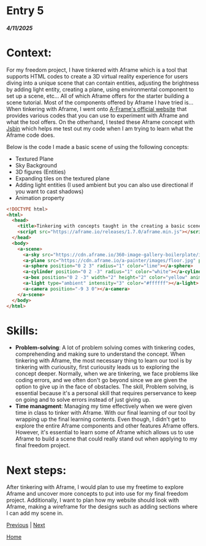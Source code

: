 # Entry 5
##### 4/11/2025

# Context:
For my freedom project, I have tinkered with Aframe which is a tool that supports HTML codes to create a 3D virtual reality experience for users diving into a unique scene that can contain entities, adjusting the brightness by adding light entity, creating a plane, using environmental component to set up a scene, etc... All of which Aframe offers for the starter building a scene tutorial. Most of the components offered by Aframe I have tried is... When tinkering with Aframe, I went onto [A-Frame's official website](https://aframe.io/) that provides various codes that you can use to experiment with Aframe and what the tool offers. On the otherhand, I tested these Aframe concept with [Jsbin](https://jsbin.com) which helps me test out my code when I am trying to learn what the Aframe code does. 

Below is the code I made a basic scene of using the following concepts:
* Textured Plane
* Sky Background
* 3D figures (Entities)
* Expanding tiles on the textured plane
* Adding light entities (I used ambient but you can also use directional if you want to cast shadows)
* Animation property

```HTML
<!DOCTYPE html>
<html>
  <head>
    <title>Tinkering with concepts taught in the creating a basic scene in Aframe:</title>
    <script src="https://aframe.io/releases/1.7.0/aframe.min.js"></script>
  </head>
  <body>
    <a-scene>
      <a-sky src="https://cdn.aframe.io/360-image-gallery-boilerplate/img/sechelt.jpg"></a-sky>
      <a-plane src="https://cdn.aframe.io/a-painter/images/floor.jpg" position="0 0 0" rotation="-90 0 0" width="10" height="10" material="repeat: 10 10"></a-plane>
      <a-sphere position="0 2 3" radius="1" color="lime"></a-sphere>
      <a-cylinder position="0 2 -3" radius="1" color="white"></a-cylinder>
      <a-box position="0 2 -3" width="2" height="2" color="yellow" animation="property: rotation; to: 0 360 0; loop: true; dur: 1000"></a-box>
      <a-light type="ambient" intensity="3" color="#ffffff"></a-light>
      <a-camera position="-9 3 0"></a-camera>
    </a-scene>
  </body>
</html>
```

# Skills:
* **Problem-solving**: A lot of problem solving comes with tinkering codes, comprehending and making sure to understand the concept. When tinkering with Aframe, the most necessary thing to learn our tool is by tinkering with curiousity, first curiousity leads us to exploring the concept deeper. Normally, when we are tinkering, we face problems like coding errors, and we often don't go beyond since we are given the option to give up in the face of obstacles. The skill, Problem solving, is essential because it's a personal skill that requires perservance to keep on going and to solve errors instead of just giving up.
* **Time managment**: Managing my time effectively when we were given time in class to tinker with Aframe. With our final learning of our tool by wrapping up the final learning contents. Even though, I didn't get to explore the entire Aframe components and other features Aframe offers. However, it's essential to learn some of Aframe which allows us to use Aframe to build a scene that could really stand out when applying to my final freedom project. 

# Next steps:
After tinkering with Aframe, I would plan to use my freetime to explore Aframe and uncover more concepts to put into use for my final freedom project. Additionally, I want to plan how my website should look with Aframe, making a wireframe for the designs such as adding sections where I can add my scene in.

[Previous](entry04.md) | [Next](entry06.md)

[Home](../README.md)
